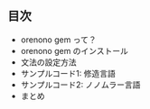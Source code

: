 ##  目次

* orenono gem って？ <!-- .element: class="fragment roll-in"  -->
* orenono gem のインストール <!-- .element: class="fragment roll-in"  -->
* 文法の設定方法 <!-- .element: class="fragment roll-in"  -->
* サンプルコード1: 修造言語 <!-- .element: class="fragment roll-in"  -->
* サンプルコード2: ノノムラー言語 <!-- .element: class="fragment roll-in"  -->
* まとめ <!-- .element: class="fragment roll-in"  -->
